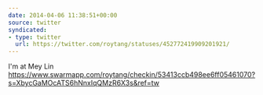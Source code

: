 ```yaml
---
date: 2014-04-06 11:38:51+00:00
source: twitter
syndicated:
- type: twitter
  url: https://twitter.com/roytang/statuses/452772419909201921/
---
```


I'm at Mey Lin https://www.swarmapp.com/roytang/checkin/53413ccb498ee6ff05461070?s=XbycGaMOcATS6hNnxIqQMzR6X3s&ref=tw